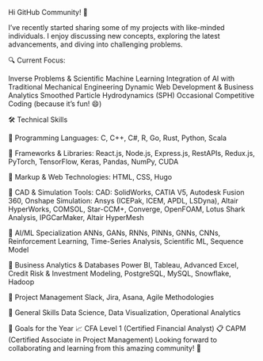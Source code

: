 Hi GitHub Community! 👋

I’ve recently started sharing some of my projects with like-minded individuals. I enjoy discussing new concepts, exploring the latest advancements, and diving into challenging problems.

🔍 Current Focus:

Inverse Problems & Scientific Machine Learning
Integration of AI with Traditional Mechanical Engineering
Dynamic Web Development & Business Analytics
Smoothed Particle Hydrodynamics (SPH)
Occasional Competitive Coding (because it’s fun! 😄)

🛠️ Technical Skills

🔹 Programming Languages:
C, C++, C#, R, Go, Rust, Python, Scala

🔹 Frameworks & Libraries:
React.js, Node.js, Express.js, RestAPIs, Redux.js, PyTorch, TensorFlow, Keras, Pandas, NumPy, CUDA

🔹 Markup & Web Technologies:
HTML, CSS, Hugo

🔹 CAD & Simulation Tools:
CAD: SolidWorks, CATIA V5, Autodesk Fusion 360, Onshape
Simulation: Ansys (ICEPak, ICEM, APDL, LSDyna), Altair HyperWorks, COMSOL, Star-CCM+, Converge, OpenFOAM, Lotus Shark Analysis, IPGCarMaker, Altair HyperMesh

🔹 AI/ML Specialization
ANNs, GANs, RNNs, PINNs, GNNs, CNNs, Reinforcement Learning, Time-Series Analysis, Scientific ML, Sequence Model

🔹 Business Analytics & Databases
Power BI, Tableau, Advanced Excel, Credit Risk & Investment Modeling, PostgreSQL, MySQL, Snowflake, Hadoop

🔹 Project Management
Slack, Jira, Asana, Agile Methodologies

🔹 General Skills
Data Science, Data Visualization, Operational Analytics

🎯 Goals for the Year
📈 CFA Level 1 (Certified Financial Analyst)
📋 CAPM (Certified Associate in Project Management)
Looking forward to collaborating and learning from this amazing community! 🚀


